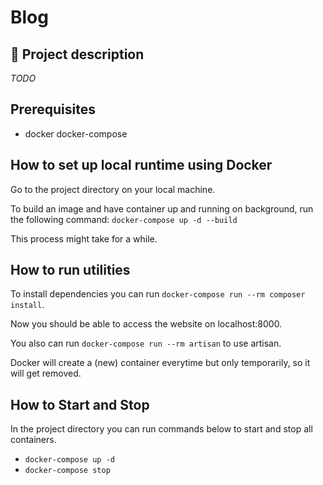 # Blog

## 📖 Project description

*TODO*


## Prerequisites

* docker docker-compose


## How to set up local runtime using Docker

Go to the project directory on your local machine.

To build an image and have container up and running on background, run the following command: `docker-compose up -d --build`

This process might take for a while.

## How to run utilities

To install dependencies you can run `docker-compose run --rm composer install`.

Now you should be able to access the website on localhost:8000.

You also can run `docker-compose run --rm artisan` to use artisan.

Docker will create a (new) container everytime but only temporarily, so it will get removed.

## How to Start and Stop

In the project directory you can run commands below to start and stop all containers.

- `docker-compose up -d`
- `docker-compose stop`
